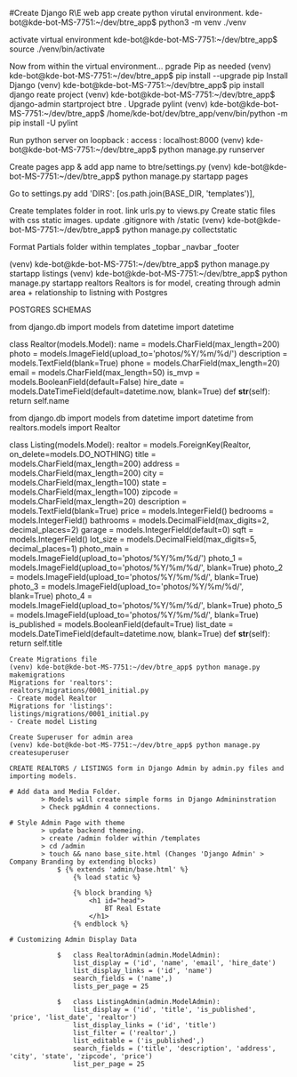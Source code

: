 #Create Django R\E web app 
create python virutal environment.
kde-bot@kde-bot-MS-7751:~/dev/btre_app$ python3 -m venv ./venv

activate virtual environment
kde-bot@kde-bot-MS-7751:~/dev/btre_app$ source ./venv/bin/activate

Now from within the virtual environment...
pgrade Pip as needed
(venv) kde-bot@kde-bot-MS-7751:~/dev/btre_app$ pip install --upgrade pip
Install Django
(venv) kde-bot@kde-bot-MS-7751:~/dev/btre_app$ pip install django
reate project 
(venv) kde-bot@kde-bot-MS-7751:~/dev/btre_app$ django-admin startproject btre .
Upgrade pylint
(venv) kde-bot@kde-bot-MS-7751:~/dev/btre_app$ /home/kde-bot/dev/btre_app/venv/bin/python -m pip install -U pylint

Run python server on loopback : access : localhost:8000
(venv) kde-bot@kde-bot-MS-7751:~/dev/btre_app$ python manage.py runserver

Create pages app & add app name to btre/settings.py
(venv) kde-bot@kde-bot-MS-7751:~/dev/btre_app$ python manage.py startapp pages

Go to settings.py add
 'DIRS': [os.path.join(BASE_DIR, 'templates')],

 Create templates folder in root. link urls.py to views.py
 Create static files with css static images. 
 update .gitignore with /static
(venv) kde-bot@kde-bot-MS-7751:~/dev/btre_app$ python manage.py collectstatic

Format Partials folder within templates
_topbar
_navbar
_footer

(venv) kde-bot@kde-bot-MS-7751:~/dev/btre_app$ python manage.py startapp listings
(venv) kde-bot@kde-bot-MS-7751:~/dev/btre_app$ python manage.py startapp realtors
Realtors is for model, creating through admin area + relationship to listning with Postgres

POSTGRES SCHEMAS

from django.db import models
from datetime import datetime

class Realtor(models.Model):
    name = models.CharField(max_length=200)
    photo = models.ImageField(upload_to='photos/%Y/%m/%d/')
    description = models.TextField(blank=True)
    phone = models.CharField(max_length=20)
    email = models.CharField(max_length=50)
    is_mvp = models.BooleanField(default=False)
    hire_date = models.DateTimeField(default=datetime.now, blank=True)
    def __str__(self):
        return self.name

from django.db import models 
from datetime import datetime
from realtors.models import Realtor

class Listing(models.Model):
    realtor = models.ForeignKey(Realtor, on_delete=models.DO_NOTHING)
    title = models.CharField(max_length=200)
    address = models.CharField(max_length=200)
    city = models.CharField(max_length=100)
    state = models.CharField(max_length=100)
    zipcode = models.CharField(max_length=20)
    description = models.TextField(blank=True)
    price = models.IntegerField()
    bedrooms = models.IntegerField()
    bathrooms = models.DecimalField(max_digits=2, decimal_places=2)
    garage = models.IntegerField(default=0)
    sqft = models.IntegerField() 
    lot_size = models.DecimalField(max_digits=5, decimal_places=1)
    photo_main = models.ImageField(upload_to='photos/%Y/%m/%d/')
    photo_1 = models.ImageField(upload_to='photos/%Y/%m/%d/', blank=True)
    photo_2 = models.ImageField(upload_to='photos/%Y/%m/%d/', blank=True)
    photo_3 = models.ImageField(upload_to='photos/%Y/%m/%d/', blank=True)
    photo_4 = models.ImageField(upload_to='photos/%Y/%m/%d/', blank=True)
    photo_5 = models.ImageField(upload_to='photos/%Y/%m/%d/', blank=True)
    is_published = models.BooleanField(default=True)
    list_date = models.DateTimeField(default=datetime.now, blank=True)
    def __str__(self):
        return self.title

    Create Migrations file
    (venv) kde-bot@kde-bot-MS-7751:~/dev/btre_app$ python manage.py makemigrations
    Migrations for 'realtors':
    realtors/migrations/0001_initial.py
    - Create model Realtor
    Migrations for 'listings':
    listings/migrations/0001_initial.py
    - Create model Listing

    Create Superuser for admin area
    (venv) kde-bot@kde-bot-MS-7751:~/dev/btre_app$ python manage.py createsuperuser

    CREATE REALTORS / LISTINGS form in Django Admin by admin.py files and importing models. 
            
    # Add data and Media Folder. 
            > Models will create simple forms in Django Admininstration 
            > Check pgAdmin 4 connections. 
        
    # Style Admin Page with theme
            > update backend themeing. 
            > create /admin folder within /templates
            > cd /admin
            > touch && nano base_site.html (Changes 'Django Admin' > Company Branding by extending blocks)
                $ {% extends 'admin/base.html' %}
                    {% load static %}

                    {% block branding %}
                        <h1 id="head">
                            BT Real Estate
                        </h1>
                    {% endblock %}

    # Customizing Admin Display Data
                    
                $   class RealtorAdmin(admin.ModelAdmin):
                    list_display = ('id', 'name', 'email', 'hire_date')
                    list_display_links = ('id', 'name')
                    search_fields = ('name',)
                    lists_per_page = 25

                $   class ListingAdmin(admin.ModelAdmin):
                    list_display = ('id', 'title', 'is_published', 'price', 'list_date', 'realtor')
                    list_display_links = ('id', 'title')
                    list_filter = ('realtor',)
                    list_editable = ('is_published',)
                    search_fields = ('title', 'description', 'address', 'city', 'state', 'zipcode', 'price')
                    list_per_page = 25

